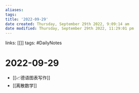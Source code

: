 ```yaml
---
aliases: 
tags: 
title: '2022-09-29'
date created: Thursday, September 29th 2022, 9:09:14 am
date modified: Thursday, September 29th 2022, 11:29:01 pm
---
```

links: [[]]
tags: #DailyNotes 

# 2022-09-29

- [[📈德语图表写作]]
- [[离散数学]]
